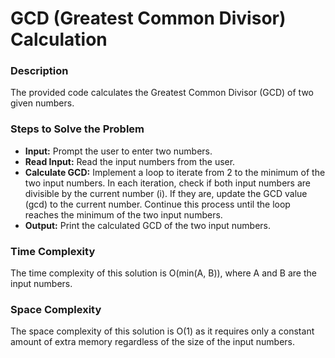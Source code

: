 # GCD (Greatest Common Divisor) Calculation


### Description
The provided code calculates the Greatest Common Divisor (GCD) of two given numbers.

### Steps to Solve the Problem
- **Input:** Prompt the user to enter two numbers.
- **Read Input:** Read the input numbers from the user.
- **Calculate GCD:** Implement a loop to iterate from 2 to the minimum of the two input numbers. In each iteration, check if both input numbers are divisible by the current number (i). If they are, update the GCD value (gcd) to the current number. Continue this process until the loop reaches the minimum of the two input numbers.
- **Output:** Print the calculated GCD of the two input numbers.

### Time Complexity
The time complexity of this solution is O(min(A, B)), where A and B are the input numbers.

### Space Complexity
The space complexity of this solution is O(1) as it requires only a constant amount of extra memory regardless of the size of the input numbers.
